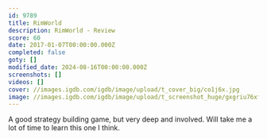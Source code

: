 ```yaml
---
id: 9789
title: RimWorld
description: RimWorld - Review
score: 60
date: 2017-01-07T00:00:00.000Z
completed: false
goty: []
modified_date: 2024-08-16T00:00:00.000Z
screenshots: []
videos: []
cover: //images.igdb.com/igdb/image/upload/t_cover_big/co1j6x.jpg
image: //images.igdb.com/igdb/image/upload/t_screenshot_huge/gxgriu76xfdltv0ln5xp.jpg
---
```

A good strategy building game, but very deep and involved. Will take me a lot of time to learn this one I think.